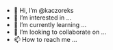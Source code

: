 - 👋 Hi, I’m @kaczoreks
- 👀 I’m interested in ...
- 🌱 I’m currently learning ...
- 💞️ I’m looking to collaborate on ...
- 📫 How to reach me ...

<!---
kaczoreks/kaczoreks is a ✨ special ✨ repository because its `README.md` (this file) appears on your GitHub profile.
You can click the Preview link to take a look at your changes.
--->
